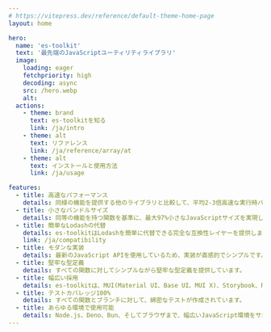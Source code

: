 ```yaml
---
# https://vitepress.dev/reference/default-theme-home-page
layout: home

hero:
  name: 'es-toolkit'
  text: '最先端のJavaScriptユーティリティライブラリ'
  image:
    loading: eager
    fetchpriority: high
    decoding: async
    src: /hero.webp
    alt:
  actions:
    - theme: brand
      text: es-toolkitを知る
      link: /ja/intro
    - theme: alt
      text: リファレンス
      link: /ja/reference/array/at
    - theme: alt
      text: インストールと使用方法
      link: /ja/usage

features:
  - title: 高速なパフォーマンス
    details: 同様の機能を提供する他のライブラリと比較して、平均2-3倍高速な実行時パフォーマンスを提供します。
  - title: 小さなバンドルサイズ
    details: 同等の機能を持つ関数を基準に、最大97%小さなJavaScriptサイズを実現しています。
  - title: 簡単なLodashの代替
    details: es-toolkitはLodashを簡単に代替できる完全な互換性レイヤーを提供します。
    link: /ja/compatibility
  - title: モダンな実装
    details: 最新のJavaScript APIを使用しているため、実装が直感的でシンプルです。
  - title: 堅牢な型定義
    details: すべての関数に対してシンプルながら堅牢な型定義を提供しています。
  - title: 幅広い採用
    details: es-toolkitは、MUI(Material UI、Base UI、MUI X)、Storybook、Recharts、ink、CKEditorなどの人気のオープンソースプロジェクトから信頼され、採用されています。
  - title: テストカバレッジ100%
    details: すべての関数とブランチに対して、綿密なテストが作成されています。
  - title: あらゆる環境で使用可能
    details: Node.js、Deno、Bun、そしてブラウザまで、幅広いJavaScript環境をサポートしています。
---
```

